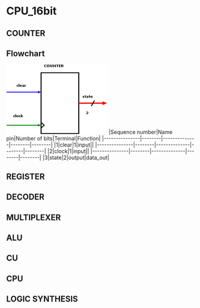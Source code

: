 # CPU_16bit
## COUNTER
## Flowchart
![counter_flowchart](/FLOWCHART/counter_Block.png)
|Sequence number|Name pin|Number of bits|Terminal|Function|
|---------------|--------|--------------|--------|--------|
|1|clear|1|input||
|---------------|--------|--------------|--------|--------|
|2|clock|1|input||
|---------------|--------|--------------|--------|--------|
|3|state|2|output|data_out|

## REGISTER
## DECODER
## MULTIPLEXER
## ALU
## CU
## CPU
## LOGIC SYNTHESIS
